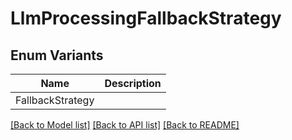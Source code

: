 # LlmProcessingFallbackStrategy

## Enum Variants

| Name | Description |
|---- | -----|
| FallbackStrategy |  |

[[Back to Model list]](../README.md#documentation-for-models) [[Back to API list]](../README.md#documentation-for-api-endpoints) [[Back to README]](../README.md)


